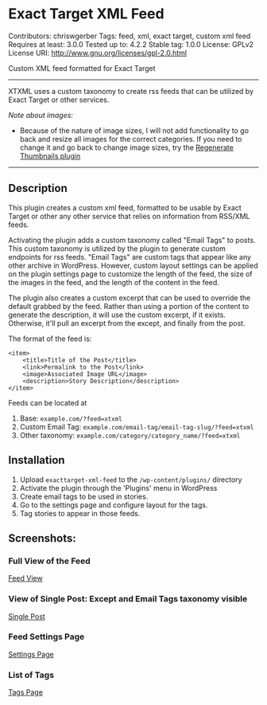 Exact Target XML Feed
========================

Contributors: chriswgerber
Tags: feed, xml, exact target, custom xml feed
Requires at least: 3.0.0
Tested up to: 4.2.2
Stable tag: 1.0.0
License: GPLv2  
License URI: http://www.gnu.org/licenses/gpl-2.0.html

Custom XML feed formatted for Exact Target

----------------------------------------

XTXML uses a custom taxonomy to create rss feeds that can be utilized by Exact Target or
other services.

*Note about images:*

* Because of the nature of image sizes, I will not add functionality to go back and resize
all images for the correct categories. If you need to change it and go back to change image
sizes, try the [Regenerate Thumbnails plugin](https://wordpress.org/plugins/regenerate-thumbnails/)

----------------------------------------

## Description

This plugin creates a custom xml feed, formatted to be usable by Exact Target or other any
other service that relies on information from RSS/XML feeds.

Activating the plugin adds a custom taxonomy called "Email Tags" to posts. This custom
taxonomy is utilized by the plugin to generate custom endpoints for rss feeds. "Email Tags"
are custom tags that appear like any other archive in WordPress. However, custom layout
settings can be applied on the plugin settings page to customize the length of the feed,
the size of the images in the feed, and the length of the content in the feed.

The plugin also creates a custom excerpt that can be used to override the default grabbed
by the feed. Rather than using a portion of the content to generate the description, it
will use the custom excerpt, if it exists. Otherwise, it'll pull an excerpt from the except,
and finally from the post.

The format of the feed is:

````
<item> 
    <title>Title of the Post</title>
    <link>Permalink to the Post</link>
    <image>Associated Image URL</image>
    <description>Story Description</description>
</item> 
````

Feeds can be located at

1. Base: `example.com/?feed=xtxml`
2. Custom Email Tag: `example.com/email-tag/email-tag-slug/?feed=xtxml`
3. Other taxonomy: `example.com/category/category_name/?feed=xtxml`

## Installation

1. Upload `exacttarget-xml-feed` to the `/wp-content/plugins/` directory
2. Activate the plugin through the 'Plugins' menu in WordPress
3. Create email tags to be used in stories.
4. Go to the settings page and configure layout for the tags.
5. Tag stories to appear in those feeds.

## Screenshots:

### Full View of the Feed
[Feed View](http://www.chriswgerber.com/assets/uploads/2015/07/xtxml-feed-view.png)

### View of Single Post: Except and Email Tags taxonomy visible
[Single Post](http://www.chriswgerber.com/assets/uploads/2015/07/xtxml-feed-post-view.png)

### Feed Settings Page
[Settings Page](http://www.chriswgerber.com/assets/uploads/2015/07/xtxml-feed-settings-page.png)

### List of Tags
[Tags Page](http://www.chriswgerber.com/assets/uploads/2015/07/xtxml-feed-tags-page.png)

